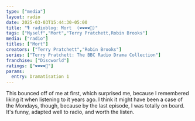 ```yaml
---
type: ["media"]
layout: radio
date: 2025-03-03T15:44:30-05:00
title: "🎙️ radioblog: Mort  (❤️❤️❤️❤️🖤)"
tags: ["Myself","Mort","Terry Pratchett,Robin Brooks"]
media: ["radio"]
titles: ["Mort"]
creators: ["Terry Pratchett","Robin Brooks"]
series: ["Terry Pratchett: The BBC Radio Drama Collection"]
franchise: ["Discworld"]
ratings: ["❤️❤️❤️❤️🖤"]
params:
  entry: Dramatisation 1
---
```


This bounced off of me at first, which surprised me, because I remembered liking it when listening to it years ago. I think it might have been a case of the Mondays, though, because by the last episode, I was totally on board. It's funny, adapted well to radio, and worth the listen.
